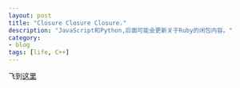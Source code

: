```yaml
---
layout: post
title: "Closure Closure Closure."
description: "JavaScript和Python,后面可能会更新关于Ruby的闭包内容。"
category: 
- blog
tags: [life, C++]
---
```


飞到[这里](http://jasonlvhit.github.io/articles)
